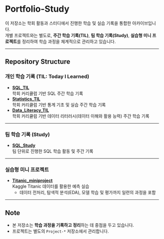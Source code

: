 # Portfolio-Study

이 저장소는 학회 활동과 스터디에서 진행한 학습 및 실습 기록을 통합한 아카이브입니다.  
개별 프로젝트와는 별도로, **주간 학습 기록(TIL)**, **팀 학습 기록(Study)**, **실습형 미니 프로젝트**를 정리하여 학습 과정을 체계적으로 관리하고 있습니다.

---

## Repository Structure

### 개인 학습 기록 (TIL: Today I Learned)
- **[SQL_TIL](./SQL_TIL/)**  
  학회 커리큘럼 기반 SQL 주간 학습 기록  
- **[Statistics_TIL](./Statistics_TIL/)**  
  학회 커리큘럼 기반 통계 기초 및 실습 주간 학습 기록  
- **[Data_Literacy_TIL](./Data_Literacy_TIL/)**  
  학회 커리큘럼 기반 데이터 리터러시(데이터 이해와 활용 능력) 주간 학습 기록  

---

### 팀 학습 기록 (Study)
- **[SQL_Study](./SQL_Study/)**  
  팀 단위로 진행한 SQL 학습 활동 및 주간 기록  

---

### 실습형 미니 프로젝트
- **[Titanic_miniproject](./Titanic_miniproject/)**  
  Kaggle Titanic 데이터를 활용한 예측 실습  
  - 데이터 전처리, 탐색적 분석(EDA), 모델 학습 및 평가까지 일련의 과정을 포함  

---

## Note
- 본 저장소는 **학습 과정을 기록하고 정리**하는 데 중점을 두고 있습니다.  
- 프로젝트는 별도의 `Project-*` 저장소에서 관리합니다.
